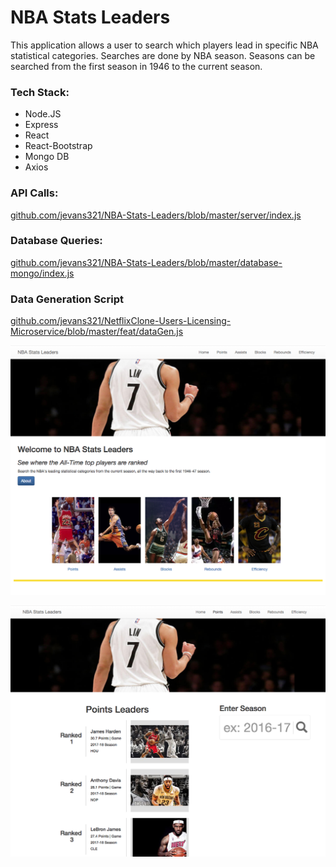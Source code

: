 # NBA Stats Leaders
This application allows a user to search which players lead in specific NBA statistical categories. Searches are done by NBA season. Seasons can be searched from the first season in 1946 to the current season.

### Tech Stack:
* Node.JS<br/>
* Express<br/>
* React<br/>
* React-Bootstrap<br/>
* Mongo DB<br/>
* Axios

### API Calls:
[github.com/jevans321/NBA-Stats-Leaders/blob/master/server/index.js
](https://github.com/jevans321/NBA-Stats-Leaders/blob/master/server/index.js)

### Database Queries:
[github.com/jevans321/NBA-Stats-Leaders/blob/master/database-mongo/index.js
](https://github.com/jevans321/NBA-Stats-Leaders/blob/master/database-mongo/index.js)

### Data Generation Script
[github.com/jevans321/NetflixClone-Users-Licensing-Microservice/blob/master/feat/dataGen.js](https://github.com/jevans321/NetflixClone-Users-Licensing-Microservice/blob/master/feat/dataGen.js)

![alt text](https://github.com/jevans321/NBA-Stats-Leaders/blob/master/react-client/dist/assets/nba_home040418.png)


![alt text](https://github.com/jevans321/NBA-Stats-Leaders/blob/master/react-client/dist/assets/nba_stats040318.png)
